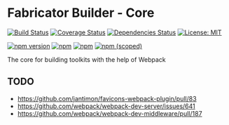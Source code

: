 # Fabricator Builder - Core

[![Build Status](https://travis-ci.org/dietergeerts/fabricator-builder-core.svg?branch=master)](https://travis-ci.org/dietergeerts/fabricator-builder-core)
[![Coverage Status](https://coveralls.io/repos/github/dietergeerts/fabricator-builder-core/badge.svg?branch=master)](https://coveralls.io/github/dietergeerts/fabricator-builder-core?branch=master)
[![Dependencies Status](https://david-dm.org/dietergeerts/fabricator-builder-core/status.svg)](https://david-dm.org/dietergeerts/fabricator-builder-core)
[![License: MIT](https://img.shields.io/badge/License-MIT-yellow.svg)](https://opensource.org/licenses/MIT)

[![npm version](https://badge.fury.io/js/%40fabricator-builder%2Fcore.svg)](https://badge.fury.io/js/%40fabricator-builder%2Fcore)
[![npm](https://img.shields.io/npm/dt/%40fabricator-builder%2Fcore.svg)](https://www.npmjs.com/package/fabricator-builder-core)
[![npm](https://img.shields.io/npm/l/%40fabricator-builder%2Fcore.svg)](https://www.npmjs.com/package/fabricator-builder-core)
[![npm (scoped)](https://img.shields.io/npm/v/@fabricator-builder/core.svg)](https://www.npmjs.com/package/fabricator-builder-core)

The core for building toolkits with the help of Webpack

## TODO

- https://github.com/jantimon/favicons-webpack-plugin/pull/83
- https://github.com/webpack/webpack-dev-server/issues/641
- https://github.com/webpack/webpack-dev-middleware/pull/187

